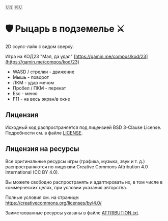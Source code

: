 [🇺🇸](./README.md)
[🇷🇺](./README_ru.md)
# 🛡️ **Рыцарь в подземелье** ⚔️
2D соулс-лайк с видом сверху.

Игра на КОД23 "Мал, да удал" [https://gamin.me/compos/kod/23](https://gamin.me/compos/kod/23)

* WASD / стрелки - движение
* Мышь - поворот
* ЛКМ - удар мечом
* Пробел / ПКМ - перекат
* Esc - меню
* F11 - на весь экран/в окне

## Лицензия

Исходный код распространяется под лицензией BSD 3-Clause License.
Подробности см. в файле [LICENSE](./LICENSE).

## Лицензия на ресурсы

Все оригинальные ресурсы игры (графика, музыка, звук и т. д.) распространяются по лицензии Creative Commons Attribution 4.0 International (CC BY 4.0).

Вы можете свободно распространять и адаптировать их, в том числе в коммерческих целях, при условии указания авторства.

Полные условия см. на странице: https://creativecommons.org/licenses/by/4.0/

Заимствованные ресурсы указаны в файле [ATTRIBUTION.txt](./resources/ATTRIBUTION.txt).
